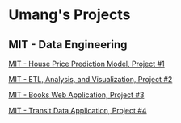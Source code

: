 # Umang's Projects
## MIT - Data Engineering
[MIT - House Price Prediction Model, Project #1](https://ukthanki.github.io/MIT_House_Price_Prediction_Project/)<br>  

[MIT - ETL, Analysis, and Visualization, Project #2](https://ukthanki.github.io/MIT_ETL_Project/)<br> 

[MIT - Books Web Application, Project #3](https://ukthanki.github.io/MIT_Books_Web_Application_Project/)<br> 

[MIT - Transit Data Application, Project #4](https://github.com/ukthanki/MIT_Transit_Data_Application/)<br> 
